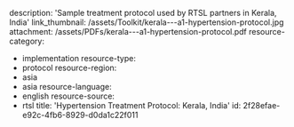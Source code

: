 description: 'Sample treatment protocol used by RTSL partners in Kerala, India'
link_thumbnail: /assets/Toolkit/kerala---a1-hypertension-protocol.jpg
attachment: /assets/PDFs/kerala---a1-hypertension-protocol.pdf
resource-category:
  - implementation
resource-type:
  - protocol
resource-region:
  - asia
  - asia
resource-language:
  - english
resource-source:
  - rtsl
title: 'Hypertension Treatment Protocol: Kerala, India'
id: 2f28efae-e92c-4fb6-8929-d0da1c22f011
